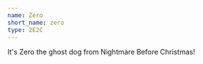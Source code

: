 ```yaml
---
name: Zero
short_name: zero
type: 2E2C
---
```


It's Zero the ghost dog from Nightmare Before Christmas!
